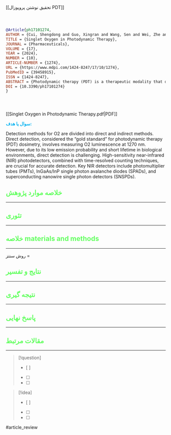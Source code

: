 [[تحقیق نوشتن پروپوزال PDT]]
```bibtex



@Article{ph17101274,
AUTHOR = {Cui, Shengdong and Guo, Xingran and Wang, Sen and Wei, Zhe and Huang, Deliang and Zhang, Xianzeng and Zhu, Timothy C. and Huang, Zheng},
TITLE = {Singlet Oxygen in Photodynamic Therapy},
JOURNAL = {Pharmaceuticals},
VOLUME = {17},
YEAR = {2024},
NUMBER = {10},
ARTICLE-NUMBER = {1274},
URL = {https://www.mdpi.com/1424-8247/17/10/1274},
PubMedID = {39458915},
ISSN = {1424-8247},
ABSTRACT = {Photodynamic therapy (PDT) is a therapeutic modality that depends on the interaction of light, photosensitizers, and oxygen. The photon absorption and energy transfer process can lead to the Type II photochemical reaction of the photosensitizer and the production of singlet oxygen (1O2), which strongly oxidizes and reacts with biomolecules, ultimately causing oxidative damage to the target cells. Therefore, 1O2 is regarded as the key photocytotoxic species accountable for the initial photodynamic reactions for Type II photosensitizers. This article will provide a comprehensive review of 1O2 properties, 1O2 production, and 1O2 detection in the PDT process. The available 1O2 data of regulatory-approved photosensitizing drugs will also be discussed.},
DOI = {10.3390/ph17101274}
}





```

[[Singlet Oxygen in Photodynamic Therapy.pdf|PDF]]

**<span style="color:#00b0f0">سوال یا هدف:</span>**


Detection methods for
O2​
are divided into direct and indirect methods. Direct detection, considered the “gold standard” for photodynamic therapy (PDT) dosimetry, involves measuring
O2​
luminescence at 1270 nm. However, due to its low emission probability and short lifetime in biological environments, direct detection is challenging. High-sensitivity near-infrared (NIR) photodetectors, combined with time-resolved counting techniques, are crucial for accurate detection. Key NIR detectors include photomultiplier tubes (PMTs), InGaAs/InP single photon avalanche diodes (SPADs), and superconducting nanowire single photon detectors (SNSPDs).


## <span style="color:#64ff61">خلاصه موارد پژوهش</span>
---

## <span style="color:#64ff61">تئوری</span>
---



## <span style="color:#64ff61">خلاصه materials and methods</span>
---

روش سنتز = 



## <span style="color:#64ff61"> نتایج و تفسیر</span>
---



## <span style="color:#64ff61">نتیجه گیری</span>
---



## <span style="color:#64ff61">پاسخ نهایی</span>
---




## <span style="color:#64ff61">مقالات مرتبط</span>
---





> [!question] 
>- [ ] 
>- [ ]  
>- [ ] 


> [!idea] 
> - [ ] 
>- [ ] 
>- [ ] 



#article_review

